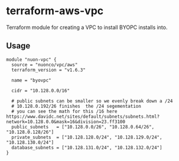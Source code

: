 # terraform-aws-vpc

Terraform module for creating a VPC to install BYOPC installs into.

## Usage

```hcl
module "nuon-vpc" {
  source = "nuonco/vpc/aws"
  terraform_version = "v1.6.3"

  name = "byovpc"

  cidr = "10.128.0.0/16"

  # public subnets can be smaller so we evenly break down a /24
  # 10.128.0.192/26 finishes  the /24 segementation
  # you can see the math for this /16 here https://www.davidc.net/sites/default/subnets/subnets.html?network=10.128.0.0&mask=16&division=23.ff3100
  public_subnets   = ["10.128.0.0/26", "10.128.0.64/26", "10.128.0.128/26"]
  private_subnets  = ["10.128.128.0/24", "10.128.129.0/24", "10.128.130.0/24"]
  database_subnets = ["10.128.131.0/24", "10.128.132.0/24"]
}
```
